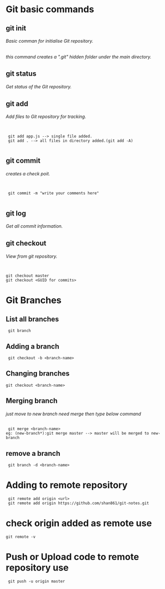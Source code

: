 # Git basic commands

##  git init
###### Basic comman for initialise Git repository.
###### this command creates a ".git" hidden folder under the main directory.

##  git status
###### Get status of the Git repository.

##  git add
###### Add files to Git repository for tracking.
```

 git add app.js --> single file added.
 git add . --> all files in directory added.(git add -A)
 
```

## git commit
###### creates a check poit.
```

 git commit -m "write your comments here"
 
 ```

## git log
###### Get all commit information.

## git checkout
###### View from git repository.

```

git checkout master
git checkout <GUID for commits>

```

# Git Branches
## List all branches

```
 git branch
```

## Adding a branch

```
 git checkout -b <branch-name>
```

## Changing branches
```
git checkout <branch-name>
```

## Merging branch
###### just move to new branch need merge then type below command
```
 git merge <branch-name>
eg: (new-branch*):git merge master --> master will be merged to new-branch
```

## remove a branch
```
 git branch -d <branch-name>
```

# Adding to remote repository

```
 git remote add origin <url>
 git remote add origin https://github.com/shan861/git-notes.git
```

# check origin added as remote use 
```
git remote -v
```

# Push or Upload code to remote repository use
```
 git push -u origin master
 ```



